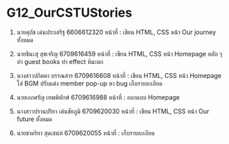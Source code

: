 # G12_OurCSTUStories

1. นายศุภัช เด่นประเสริฐ 6606612320
    หน้าที่ : เขียน HTML, CSS หน้า Our journey ทั้งหมด

2. นายชินะสุ สุขเจริญ 6709616459
    หน้าที่ : เขียน HTML, CSS หน้า Homepage หลัก ๆ
            ทำ guest books
            ทำ effect หิมะตก

3. นางสาวปกิตตา บรรณสาร 6709616608
    หน้าที่ : เขียน HTML, CSS หน้า Homepage ใส่ BGM
            ปรับแต่ง member pop-up
            หา bug เก็บรายละเอียด

4. นายเอกศรัญ เทพพิทักษ์ 6709616988
    หน้าที่ : ออกแบบ Homepage

5. นางสาวปรานปริยา เค้นชัยภูมิ 6709620030
    หน้าที่ : เขียน HTML, CSS หน้า Our future ทั้งหมด

6. นายชาคริยา สุดเสน่ห์ 6709620055
    หน้าที่ : เก็บรายละเอียด
